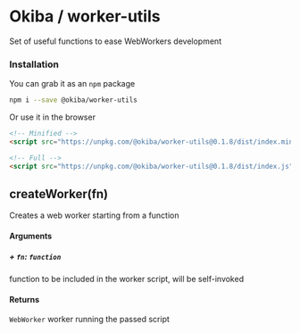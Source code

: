 

# Okiba / worker-utils
Set of useful functions to ease WebWorkers development




### Installation

You can grab it as an `npm` package 
```bash
npm i --save @okiba/worker-utils
```

Or use it in the browser
```html
<!-- Minified -->
<script src="https://unpkg.com/@okiba/worker-utils@0.1.8/dist/index.min.js"></script>

<!-- Full -->
<script src="https://unpkg.com/@okiba/worker-utils@0.1.8/dist/index.js"></script>
```




## createWorker(fn)


Creates a web worker starting from a function







#### Arguments


##### + `fn`: `function`

function to be included in the worker script, will be self-invoked





#### Returns

`WebWorker` worker running the passed script